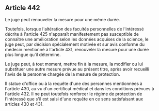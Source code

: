 Article 442
----
Le juge peut renouveler la mesure pour une même durée.

Toutefois, lorsque l'altération des facultés personnelles de l'intéressé décrite
à l'article 425 n'apparaît manifestement pas susceptible de connaître une
amélioration selon les données acquises de la science, le juge peut, par
décision spécialement motivée et sur avis conforme du médecin mentionné à
l'article 431, renouveler la mesure pour une durée plus longue qu'il détermine.

Le juge peut, à tout moment, mettre fin à la mesure, la modifier ou lui
substituer une autre mesure prévue au présent titre, après avoir recueilli
l'avis de la personne chargée de la mesure de protection.

Il statue d'office ou à la requête d'une des personnes mentionnées à l'article
430, au vu d'un certificat médical et dans les conditions prévues à l'article
432. Il ne peut toutefois renforcer le régime de protection de l'intéressé que
s'il est saisi d'une requête en ce sens satisfaisant aux articles 430 et 431.
